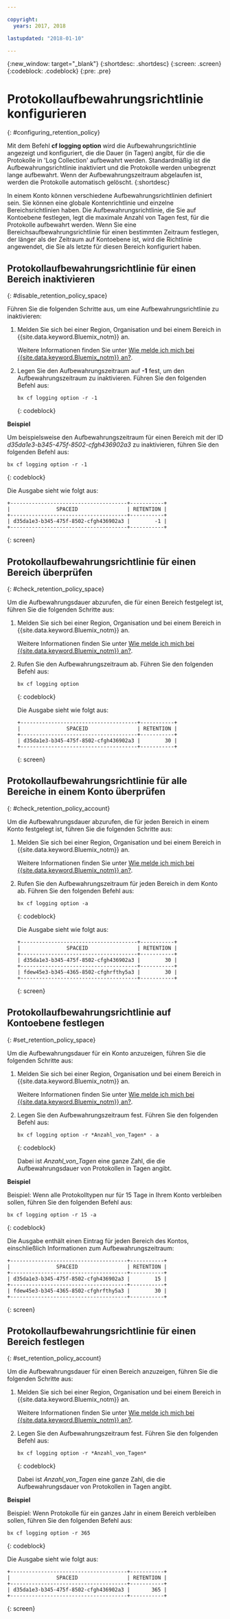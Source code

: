 ```yaml
---

copyright:
  years: 2017, 2018

lastupdated: "2018-01-10"

---
```


{:new_window: target="_blank"}
{:shortdesc: .shortdesc}
{:screen: .screen}
{:codeblock: .codeblock}
{:pre: .pre}

# Protokollaufbewahrungsrichtlinie konfigurieren
{: #configuring_retention_policy}

Mit dem Befehl **cf logging option** wird die Aufbewahrungsrichtlinie angezeigt und konfiguriert, die die Dauer (in Tagen) angibt, für die die Protokolle in 'Log Collection' aufbewahrt werden. Standardmäßig ist die Aufbewahrungsrichtlinie inaktiviert und die Protokolle werden unbegrenzt lange aufbewahrt. Wenn der Aufbewahrungszeitraum abgelaufen ist, werden die Protokolle automatisch gelöscht. 
{:shortdesc}

In einem Konto können verschiedene Aufbewahrungsrichtlinien definiert sein. Sie können eine globale Kontenrichtlinie und einzelne Bereichsrichtlinien haben. Die Aufbewahrungsrichtlinie, die Sie auf Kontoebene festlegen, legt die maximale Anzahl von Tagen fest, für die Protokolle aufbewahrt werden. Wenn Sie eine Bereichsaufbewahrungsrichtlinie für einen bestimmten Zeitraum festlegen, der länger als der Zeitraum auf Kontoebene ist, wird die Richtlinie angewendet, die Sie als letzte für diesen Bereich konfiguriert haben. 


## Protokollaufbewahrungsrichtlinie für einen Bereich inaktivieren
{: #disable_retention_policy_space}

Führen Sie die folgenden Schritte aus, um eine Aufbewahrungsrichtlinie zu inaktivieren:

1. Melden Sie sich bei einer Region, Organisation und bei einem Bereich in {{site.data.keyword.Bluemix_notm}} an. 

    Weitere Informationen finden Sie unter [Wie melde ich mich bei {{site.data.keyword.Bluemix_notm}} an?](/docs/services/CloudLogAnalysis/qa/cli_qa.html#login).
    
2. Legen Sie den Aufbewahrungszeitraum auf **-1** fest, um den Aufbewahrungszeitraum zu inaktivieren. Führen Sie den folgenden Befehl aus:

    ```
    bx cf logging option -r -1
    ```
    {: codeblock}
    
**Beispiel**
    
Um beispielsweise den Aufbewahrungszeitraum für einen Bereich mit der ID *d35da1e3-b345-475f-8502-cfgh436902a3* zu inaktivieren, führen Sie den folgenden Befehl aus:

```
bx cf logging option -r -1
```
{: codeblock}

Die Ausgabe sieht wie folgt aus:

```
+--------------------------------------+-----------+
|               SPACEID                | RETENTION |
+--------------------------------------+-----------+
| d35da1e3-b345-475f-8502-cfgh436902a3 |        -1 |
+--------------------------------------+-----------+
```
{: screen} 



## Protokollaufbewahrungsrichtlinie für einen Bereich überprüfen
{: #check_retention_policy_space}

Um die Aufbewahrungsdauer abzurufen, die für einen Bereich festgelegt ist, führen Sie die folgenden Schritte aus:

1. Melden Sie sich bei einer Region, Organisation und bei einem Bereich in {{site.data.keyword.Bluemix_notm}} an. 

    Weitere Informationen finden Sie unter [Wie melde ich mich bei {{site.data.keyword.Bluemix_notm}} an?](/docs/services/CloudLogAnalysis/qa/cli_qa.html#login).
    
2. Rufen Sie den Aufbewahrungszeitraum ab. Führen Sie den folgenden Befehl aus:

    ```
    bx cf logging option
    ```
    {: codeblock}

    Die Ausgabe sieht wie folgt aus:

    ```
    +--------------------------------------+-----------+
    |               SPACEID                | RETENTION |
    +--------------------------------------+-----------+
    | d35da1e3-b345-475f-8502-cfgh436902a3 |        30 |
    +--------------------------------------+-----------+
    ```
    {: screen}
    

## Protokollaufbewahrungsrichtlinie für alle Bereiche in einem Konto überprüfen
{: #check_retention_policy_account}

Um die Aufbewahrungsdauer abzurufen, die für jeden Bereich in einem Konto festgelegt ist, führen Sie die folgenden Schritte aus:

1. Melden Sie sich bei einer Region, Organisation und bei einem Bereich in {{site.data.keyword.Bluemix_notm}} an. 

    Weitere Informationen finden Sie unter [Wie melde ich mich bei {{site.data.keyword.Bluemix_notm}} an?](/docs/services/CloudLogAnalysis/qa/cli_qa.html#login).
    
2. Rufen Sie den Aufbewahrungszeitraum für jeden Bereich in dem Konto ab. Führen Sie den folgenden Befehl aus:

    ```
    bx cf logging option -a
    ```
    {: codeblock}

    Die Ausgabe sieht wie folgt aus:

    ```
    +--------------------------------------+-----------+
    |               SPACEID                | RETENTION |
    +--------------------------------------+-----------+
    | d35da1e3-b345-475f-8502-cfgh436902a3 |        30 |
    +--------------------------------------+-----------+
    | fdew45e3-b345-4365-8502-cfghrfthy5a3 |        30 |
    +--------------------------------------+-----------+
    ```
    {: screen}
    

## Protokollaufbewahrungsrichtlinie auf Kontoebene festlegen
{: #set_retention_policy_space}

Um die Aufbewahrungsdauer für ein Konto anzuzeigen, führen Sie die folgenden Schritte aus:

1. Melden Sie sich bei einer Region, Organisation und bei einem Bereich in {{site.data.keyword.Bluemix_notm}} an. 

    Weitere Informationen finden Sie unter [Wie melde ich mich bei {{site.data.keyword.Bluemix_notm}} an?](/docs/services/CloudLogAnalysis/qa/cli_qa.html#login).
    
2. Legen Sie den Aufbewahrungszeitraum fest. Führen Sie den folgenden Befehl aus:

    ```
    bx cf logging option -r *Anzahl_von_Tagen* - a
    ```
    {: codeblock}
    
    Dabei ist *Anzahl_von_Tagen* eine ganze Zahl, die die Aufbewahrungsdauer von Protokollen in Tagen angibt. 
    
    
**Beispiel**
    
Beispiel: Wenn alle Protokolltypen nur für 15 Tage in Ihrem Konto verbleiben sollen, führen Sie den folgenden Befehl aus:

```
bx cf logging option -r 15 -a
```
{: codeblock}

Die Ausgabe enthält einen Eintrag für jeden Bereich des Kontos, einschließlich Informationen zum Aufbewahrungszeitraum:

```
+--------------------------------------+-----------+
|               SPACEID                | RETENTION |
+--------------------------------------+-----------+
| d35da1e3-b345-475f-8502-cfgh436902a3 |        15 |
+--------------------------------------+-----------+
| fdew45e3-b345-4365-8502-cfghrfthy5a3 |        30 |
+--------------------------------------+-----------+
```
{: screen}

## Protokollaufbewahrungsrichtlinie für einen Bereich festlegen
{: #set_retention_policy_account}

Um die Aufbewahrungsdauer für einen Bereich anzuzeigen, führen Sie die folgenden Schritte aus:

1. Melden Sie sich bei einer Region, Organisation und bei einem Bereich in {{site.data.keyword.Bluemix_notm}} an. 

    Weitere Informationen finden Sie unter [Wie melde ich mich bei {{site.data.keyword.Bluemix_notm}} an?](/docs/services/CloudLogAnalysis/qa/cli_qa.html#login).
    
2. Legen Sie den Aufbewahrungszeitraum fest. Führen Sie den folgenden Befehl aus:

    ```
    bx cf logging option -r *Anzahl_von_Tagen*
    ```
    {: codeblock}
    
    Dabei ist *Anzahl_von_Tagen* eine ganze Zahl, die die Aufbewahrungsdauer von Protokollen in Tagen angibt.
    
    
**Beispiel**
    
Beispiel: Wenn Protokolle für ein ganzes Jahr in einem Bereich verbleiben sollen, führen Sie den folgenden Befehl aus:

```
bx cf logging option -r 365
```
{: codeblock}

Die Ausgabe sieht wie folgt aus:

```
+--------------------------------------+-----------+
|               SPACEID                | RETENTION |
+--------------------------------------+-----------+
| d35da1e3-b345-475f-8502-cfgh436902a3 |       365 |
+--------------------------------------+-----------+
```
{: screen}


